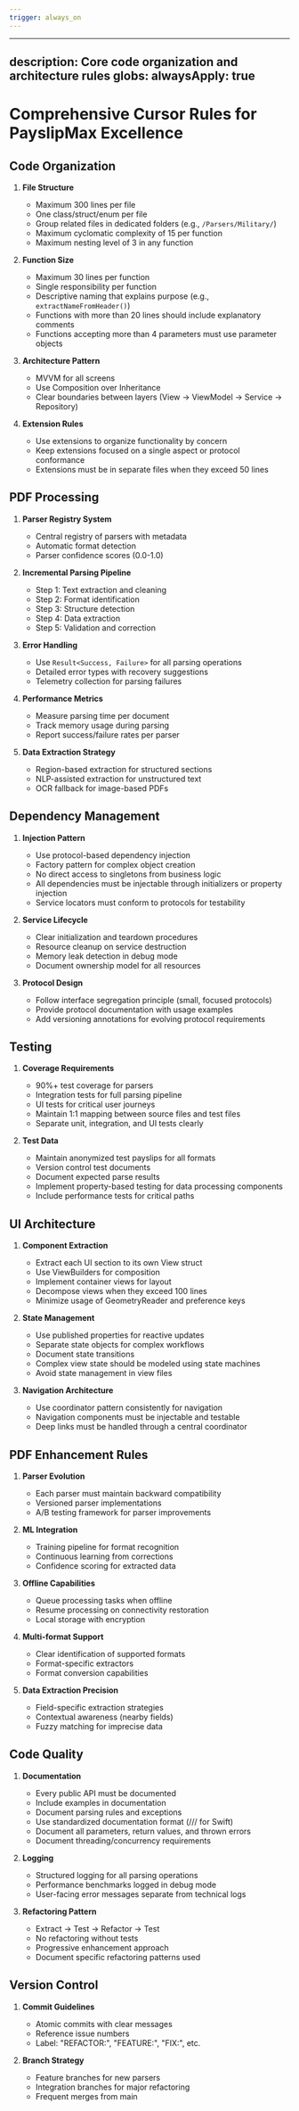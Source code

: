 ```yaml
---
trigger: always_on
---
```


---
description: Core code organization and architecture rules
globs: 
alwaysApply: true
---

# Comprehensive Cursor Rules for PayslipMax Excellence

## Code Organization

1. **File Structure**
   - Maximum 300 lines per file
   - One class/struct/enum per file
   - Group related files in dedicated folders (e.g., `/Parsers/Military/`)
   - Maximum cyclomatic complexity of 15 per function
   - Maximum nesting level of 3 in any function

2. **Function Size**
   - Maximum 30 lines per function
   - Single responsibility per function
   - Descriptive naming that explains purpose (e.g., `extractNameFromHeader()`)
   - Functions with more than 20 lines should include explanatory comments
   - Functions accepting more than 4 parameters must use parameter objects

3. **Architecture Pattern**
   - MVVM for all screens
   - Use Composition over Inheritance
   - Clear boundaries between layers (View → ViewModel → Service → Repository)

4. **Extension Rules**
   - Use extensions to organize functionality by concern
   - Keep extensions focused on a single aspect or protocol conformance
   - Extensions must be in separate files when they exceed 50 lines

## PDF Processing

1. **Parser Registry System**
   - Central registry of parsers with metadata
   - Automatic format detection
   - Parser confidence scores (0.0-1.0)

2. **Incremental Parsing Pipeline**
   - Step 1: Text extraction and cleaning
   - Step 2: Format identification
   - Step 3: Structure detection
   - Step 4: Data extraction
   - Step 5: Validation and correction

3. **Error Handling**
   - Use `Result<Success, Failure>` for all parsing operations
   - Detailed error types with recovery suggestions
   - Telemetry collection for parsing failures

4. **Performance Metrics**
   - Measure parsing time per document
   - Track memory usage during parsing
   - Report success/failure rates per parser

5. **Data Extraction Strategy**
   - Region-based extraction for structured sections
   - NLP-assisted extraction for unstructured text
   - OCR fallback for image-based PDFs

## Dependency Management

1. **Injection Pattern**
   - Use protocol-based dependency injection
   - Factory pattern for complex object creation
   - No direct access to singletons from business logic
   - All dependencies must be injectable through initializers or property injection
   - Service locators must conform to protocols for testability

2. **Service Lifecycle**
   - Clear initialization and teardown procedures
   - Resource cleanup on service destruction
   - Memory leak detection in debug mode
   - Document ownership model for all resources

3. **Protocol Design**
   - Follow interface segregation principle (small, focused protocols)
   - Provide protocol documentation with usage examples
   - Add versioning annotations for evolving protocol requirements

## Testing

1. **Coverage Requirements**
   - 90%+ test coverage for parsers
   - Integration tests for full parsing pipeline
   - UI tests for critical user journeys
   - Maintain 1:1 mapping between source files and test files
   - Separate unit, integration, and UI tests clearly

2. **Test Data**
   - Maintain anonymized test payslips for all formats
   - Version control test documents
   - Document expected parse results
   - Implement property-based testing for data processing components
   - Include performance tests for critical paths

## UI Architecture

1. **Component Extraction**
   - Extract each UI section to its own View struct
   - Use ViewBuilders for composition
   - Implement container views for layout
   - Decompose views when they exceed 100 lines
   - Minimize usage of GeometryReader and preference keys

2. **State Management**
   - Use published properties for reactive updates
   - Separate state objects for complex workflows
   - Document state transitions
   - Complex view state should be modeled using state machines
   - Avoid state management in view files

3. **Navigation Architecture**
   - Use coordinator pattern consistently for navigation
   - Navigation components must be injectable and testable
   - Deep links must be handled through a central coordinator

## PDF Enhancement Rules

1. **Parser Evolution**
   - Each parser must maintain backward compatibility
   - Versioned parser implementations
   - A/B testing framework for parser improvements

2. **ML Integration**
   - Training pipeline for format recognition
   - Continuous learning from corrections
   - Confidence scoring for extracted data

3. **Offline Capabilities**
   - Queue processing tasks when offline
   - Resume processing on connectivity restoration
   - Local storage with encryption

4. **Multi-format Support**
   - Clear identification of supported formats
   - Format-specific extractors
   - Format conversion capabilities

5. **Data Extraction Precision**
   - Field-specific extraction strategies
   - Contextual awareness (nearby fields)
   - Fuzzy matching for imprecise data

## Code Quality

1. **Documentation**
   - Every public API must be documented
   - Include examples in documentation
   - Document parsing rules and exceptions
   - Use standardized documentation format (/// for Swift)
   - Document all parameters, return values, and thrown errors
   - Document threading/concurrency requirements

2. **Logging**
   - Structured logging for all parsing operations
   - Performance benchmarks logged in debug mode
   - User-facing error messages separate from technical logs

3. **Refactoring Pattern**
   - Extract → Test → Refactor → Test
   - No refactoring without tests
   - Progressive enhancement approach
   - Document specific refactoring patterns used

## Version Control

1. **Commit Guidelines**
   - Atomic commits with clear messages
   - Reference issue numbers
   - Label: "REFACTOR:", "FEATURE:", "FIX:", etc.

2. **Branch Strategy**
   - Feature branches for new parsers
   - Integration branches for major refactoring
   - Frequent merges from main